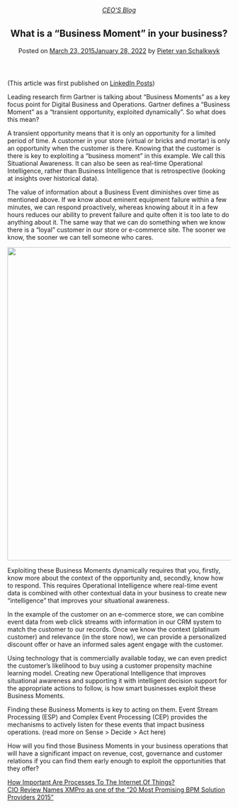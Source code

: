 
<article class="post-4107 post type-post status-publish format-standard has-post-thumbnail hentry category-pieter-blog tag-operational-intelligence" id="post-4107">
<div class="article-inner">
<header class="entry-header">
<div class="entry-header-text entry-header-text-top text-center">
<h6 class="entry-category is-xsmall"><a href="https://xmpro.com/category/blog/pieter-blog/" rel="category tag">CEO'S Blog</a></h6><h1 class="entry-title">What is a “Business Moment” in your business?</h1><div class="entry-divider is-divider small"></div>
<div class="entry-meta uppercase is-xsmall">
<span class="posted-on">Posted on <a href="https://xmpro.com/what-is-a-business-moment-in-your-business/" rel="bookmark"><time class="entry-date published" datetime="2015-03-23T16:28:32+00:00">March 23, 2015</time><time class="updated" datetime="2022-01-28T05:41:44+00:00">January 28, 2022</time></a></span> <span class="byline">by <span class="meta-author vcard"><a class="url fn n" href="https://xmpro.com/author/pietervs/">Pieter van Schalkwyk</a></span></span> </div>
</div>
</header>
<div class="entry-content single-page">
<p>(This article was first published on <a href="https://www.linkedin.com/pulse/what-business-moment-your-pieter-van-schalkwyk?trk=object-photo" rel="noopener noreferrer" target="_blank">LinkedIn Posts</a>)</p>
<p>Leading research firm Gartner is talking about “Business Moments” as a key focus point for Digital Business and Operations. Gartner defines a “Business Moment” as a “transient opportunity, exploited dynamically”. So what does this mean?</p>
<p>A transient opportunity means that it is only an opportunity for a limited period of time. A customer in your store (virtual or bricks and mortar) is only an opportunity when the customer is there. Knowing that the customer is there is key to exploiting a “business moment” in this example. We call this Situational Awareness. It can also be seen as real-time Operational Intelligence, rather than Business Intelligence that is retrospective (looking at insights over historical data).</p>
<p>The value of information about a Business Event diminishes over time as mentioned above. If we know about eminent equipment failure within a few minutes, we can respond proactively, whereas knowing about it in a few hours reduces our ability to prevent failure and quite often it is too late to do anything about it. The same way that we can do something when we know there is a “loyal” customer in our store or e-commerce site. The sooner we know, the sooner we can tell someone who cares.</p>
<p><a href="https://xmpro.com/wp-content/uploads/2015/03/TimeValue_Chart.jpg"><img height="707" src="https://xmpro.com/wp-content/uploads/2015/03/TimeValue_Chart-1024x707.jpg" width="1024"/>
</a></p>
<p>Exploiting these Business Moments dynamically requires that you, firstly, know more about the context of the opportunity and, secondly, know how to respond. This requires Operational Intelligence where real-time event data is combined with other contextual data in your business to create new “intelligence” that improves your situational awareness.</p>
<p>In the example of the customer on an e-commerce store, we can combine event data from web click streams with information in our CRM system to match the customer to our records. Once we know the context (platinum customer) and relevance (in the store now), we can provide a personalized discount offer or have an informed sales agent engage with the customer.</p>
<p>Using technology that is commercially available today, we can even predict the customer’s likelihood to buy using a customer propensity machine learning model. Creating new Operational Intelligence that improves situational awareness and supporting it with intelligent decision support for the appropriate actions to follow, is how smart businesses exploit these Business Moments.</p>
<p>Finding these Business Moments is key to acting on them. Event Stream Processing (ESP) and Complex Event Processing (CEP) provides the mechanisms to actively listen for these events that impact business operations. (read more on Sense &gt; Decide &gt; Act here)</p>
<p>How will you find those Business Moments in your business operations that will have a significant impact on revenue, cost, governance and customer relations if you can find them early enough to exploit the opportunities that they offer?</p>
<div class="blog-share text-center"><div class="is-divider medium"></div><div class="social-icons share-icons share-row relative"><a aria-label="Share on WhatsApp" class="icon button circle is-outline tooltip whatsapp show-for-medium" data-action="share/whatsapp/share" href="whatsapp://send?text=What%20is%20a%20%E2%80%9CBusiness%20Moment%E2%80%9D%20in%20your%20business%3F - https://xmpro.com/what-is-a-business-moment-in-your-business/" title="Share on WhatsApp"><i class="icon-whatsapp"></i></a><a aria-label="Share on Facebook" class="icon button circle is-outline tooltip facebook" data-label="Facebook" href="https://www.facebook.com/sharer.php?u=https://xmpro.com/what-is-a-business-moment-in-your-business/" onclick="window.open(this.href,this.title,'width=500,height=500,top=300px,left=300px'); return false;" rel="noopener nofollow" target="_blank" title="Share on Facebook"><i class="icon-facebook"></i></a><a aria-label="Share on Twitter" class="icon button circle is-outline tooltip twitter" href="https://twitter.com/share?url=https://xmpro.com/what-is-a-business-moment-in-your-business/" onclick="window.open(this.href,this.title,'width=500,height=500,top=300px,left=300px'); return false;" rel="noopener nofollow" target="_blank" title="Share on Twitter"><i class="icon-twitter"></i></a><a aria-label="Email to a Friend" class="icon button circle is-outline tooltip email" href="/cdn-cgi/l/email-protection#7b44080e19111e180f462c131a0f5e494b12085e494b1a5e494b5e3e495e434b5e4238390e0812151e08085e494b3614161e150f5e3e495e434b5e423f5e494b12155e494b02140e095e494b190e0812151e08085e483d5d19141f024638131e18105e494b0f1312085e494b140e0f5e483a5e494b130f0f0b085e483a5e493d5e493d03160b0914551814165e493d0c131a0f561208561a56190e0812151e0808561614161e150f5612155602140e0956190e0812151e08085e493d" rel="nofollow" title="Email to a Friend"><i class="icon-envelop"></i></a><a aria-label="Pin on Pinterest" class="icon button circle is-outline tooltip pinterest" href="https://pinterest.com/pin/create/button?url=https://xmpro.com/what-is-a-business-moment-in-your-business/&amp;media=https://xmpro.com/wp-content/uploads/2015/03/TimeValue_Chart-1024x707.jpg&amp;description=What%20is%20a%20%E2%80%9CBusiness%20Moment%E2%80%9D%20in%20your%20business%3F" onclick="window.open(this.href,this.title,'width=500,height=500,top=300px,left=300px'); return false;" rel="noopener nofollow" target="_blank" title="Pin on Pinterest"><i class="icon-pinterest"></i></a><a aria-label="Share on LinkedIn" class="icon button circle is-outline tooltip linkedin" href="https://www.linkedin.com/shareArticle?mini=true&amp;url=https://xmpro.com/what-is-a-business-moment-in-your-business/&amp;title=What%20is%20a%20%E2%80%9CBusiness%20Moment%E2%80%9D%20in%20your%20business%3F" onclick="window.open(this.href,this.title,'width=500,height=500,top=300px,left=300px'); return false;" rel="noopener nofollow" target="_blank" title="Share on LinkedIn"><i class="icon-linkedin"></i></a></div></div></div>
<nav class="navigation-post" id="nav-below" role="navigation">
<div class="flex-row next-prev-nav bt bb">
<div class="flex-col flex-grow nav-prev text-left">
<div class="nav-previous"><a href="https://xmpro.com/how-important-are-processes-to-the-internet-of-things/" rel="prev"><span class="hide-for-small"><i class="icon-angle-left"></i></span> How Important Are Processes To The Internet Of Things?</a></div>
</div>
<div class="flex-col flex-grow nav-next text-right">
<div class="nav-next"><a href="https://xmpro.com/cio-review-names-xmpro-as-one-of-the-20-most-promising-bpm-solution-providers-2015/" rel="next">CIO Review Names XMPro as one of the “20 Most Promising BPM Solution Providers 2015” <span class="hide-for-small"><i class="icon-angle-right"></i></span></a></div> </div>
</div>
</nav>
</div>
</article>
<div class="comments-area" id="comments">
</div>

